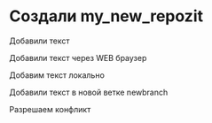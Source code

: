 ﻿# Создали my_new_repozit

Добавили текст

Добавили текст через WEB браузер

Добавим текст локально

Добавили текст в новой ветке newbranch

Разрешаем конфликт
